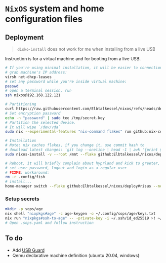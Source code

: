 # `NixOS` system and home configuration files

## Deployment

> `disko-install` does not work for me when installing from a live USB

Instruction is for a virtual machine and for booting from a live USB.

```sh
# If you're using minimal installation, it will be easier to connection via ssh,
# grab machine's IP address:
virsh net-dhcp-leases
# set any password while you're inside virtual machine:
passwd
# open a terminal session, run
ssh nixos@192.168.122.121

# Partitioning
curl https://raw.githubusercontent.com/Elbtalkessel/nixos/refs/heads/deploy/hw/virt-disko.nix -o virt-disko.nix
# Set encryption password
echo -n "password" | sudo tee /tmp/secret.key
# Partition the selected device.
# It will wipe `/dev/vda`
sudo nix --experimental-features "nix-command flakes" run github:nix-community/disko/latest -- --mode disko virt-disko.nix

# Installation
# Note: nix caches flakes, if you change it, use commit hash to
# download latest changes: `git log --oneline | head -1 | awk '{print $1}' | xargs git rev-parse` instead of `deploy`.
sudo nixos-install -v --root /mnt --flake github:Elbtalkessel/nixos/deploy#virt --impure --no-write-lock-file

# Reboot, it will briefly complain about hyprland and kick to greeter, change tty, login as root,
# set user password, logout and login as a regular user
# FIXME: workaround:
rm -r .config/fish
# install...
home-manager switch --flake github:Elbtalkessel/nixos/deploy#risus --no-write-lock-file
```

### Setup secrets

```sh
mkdir -p sops/age
nix shell "nixpkgs#age" -c age-keygen -o ~/.config/sops/age/keys.txt
nix run "nixpkgs#ssh-to-age" -- -private-key -i ~/.ssh/id_ed25519 >! ~/.config/sops/age/keys.txt
# Open .sops.yaml and follow instruction
```

## To do

- Add [USB Guard](https://usbguard.github.io/)
- Qemu declarative machine definition (ubuntu 20.04, windows)
